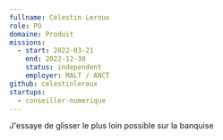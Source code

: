```yaml
---
fullname: Célestin Leroux
role: PO
domaine: Produit
missions:
  - start: 2022-03-21
    end: 2022-12-30
    status: independent
    employer: MALT / ANCT
github: celestinleroux
startups:
  - conseiller-numerique
---
```


J'essaye de glisser le plus loin possible sur la banquise
